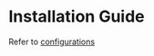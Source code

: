 # Installation Guide

Refer to [configurations](../../../developer-guide/discussion-forum/configurations/ "mention")
